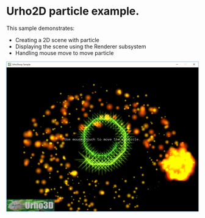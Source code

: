  Urho2D particle example.
=============

This sample demonstrates:
- Creating a 2D scene with particle
- Displaying the scene using the Renderer subsystem
- Handling mouse move to move particle

![Screenshot](Screenshot.png)